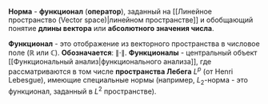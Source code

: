 **Норма** - **функционал** (**оператор**), заданный на [[Линейное пространство (Vector space)|линейном пространстве]] и обобщающий понятие **длины вектора** или **абсолютного значения числа**.

**Функционал** - это отображение из векторного пространства в числовое поле ($\mathbb{R}$ или $\mathbb{C}$). **Обозначается**: $\lVert \cdot \rVert$. **Функционалы** - центральный объект [[Функциональный анализ|функционального анализа]], где рассматриваются в том числе **пространства Лебега** $L^p$ (от Henri Lebesgue), имеющие специальные нормы (например, $L_2$-норма - это функционал, заданный в $L^2$ пространстве).